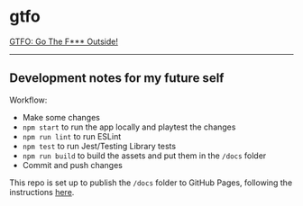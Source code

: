 # gtfo

[GTFO: Go The F*** Outside!](https://mikesaelim.github.io/gtfo/)


----

## Development notes for my future self

Workflow:
* Make some changes
* `npm start` to run the app locally and playtest the changes
* `npm run lint` to run ESLint
* `npm test` to run Jest/Testing Library tests
* `npm run build` to build the assets and put them in the `/docs` folder
* Commit and push changes

This repo is set up to publish the `/docs` folder to GitHub Pages, following the instructions [here](https://docs.github.com/en/pages/getting-started-with-github-pages/configuring-a-publishing-source-for-your-github-pages-site).

